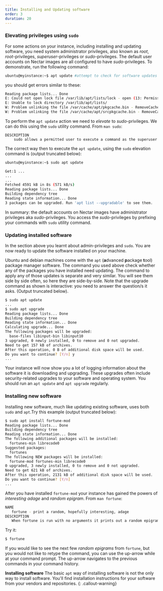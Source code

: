 ```yaml
---
title: Installing and Updating software
order: 3
duration: 20
---
```


### Elevating privileges using `sudo`

For some actions on your instance, including installing and updating software, you need system administrator privileges, also known as *root*, *root*-privileges, *superuser*-privileges or *sudo*-privileges. The default user accounts on Nectar images are all configured to have *sudo*-privileges. To demonstrate, run the following command:

```bash
ubuntu@myinstance:~$ apt update #attempt to check for software updates
```



you should get errors similar to these:

```bash
Reading package lists... Done
E: Could not open lock file /var/lib/apt/lists/lock - open (13: Permission denied)
E: Unable to lock directory /var/lib/apt/lists/
W: Problem unlinking the file /var/cache/apt/pkgcache.bin - RemoveCaches (13: Permission denied)
W: Problem unlinking the file /var/cache/apt/srcpkgcache.bin - RemoveCaches (13: Permission denied)
```



To perform the `apt update` action we need to *elevate* to *sudo*-privileges. We can do this using the `sudo` utility command. From `man sudo`:

```
DESCRIPTION
	sudo allows a permitted user to execute a command as the superuser
```



The correct way then to execute the `apt update`, using the `sudo` elevation command is (output truncated below):

```bash
ubuntu@myinstance:~$ sudo apt update

Get:1 ...
...
...
Fetched 4591 kB in 8s (571 kB/s)
Reading package lists... Done
Building dependency tree
Reading state information... Done
3 packages can be upgraded. Run 'apt list --upgradable' to see them.
```



In summary: the default accounts on Nectar images have administrator privileges aka *sudo*-privileges. You access the *sudo*-privileges by prefixing your commands with `sudo` utility command. 

### Updating installed software

In the section above you learnt about admin-privileges and `sudo`. You are now ready to update the software installed on your machine. 

Ubuntu and debian machines come with the `apt` (**a**dvanced **p**ackage **t**ool) package manager software. The command you used above check whether any of the packages you have installed need updating. The command to apply any of those updates is separate and very similar. You will see them side by side often, so here they are side-by-side. Note that the upgrade command as shown is interactive: you need to answer the question/s it asks. (Output truncated below).

```bash
$ sudo apt update
...
$ sudo apt upgrade
Reading package lists... Done
Building dependency tree
Reading state information... Done
Calculating upgrade... Done
The following packages will be upgraded:
  base-files libinput-bin libinput10
3 upgraded, 0 newly installed, 0 to remove and 0 not upgraded.
Need to get 157 kB of archives.
After this operation, 0 B of additional disk space will be used.
Do you want to continue? [Y/n] y
...
```



Your instance will now show you a lot of logging information about the software it is downloading and upgrading. These upgrades often include security-related upgrades to your software and operating system. You should run an `apt update` and `apt upgrade` regularly. 

### Installing new software

Installing new software, much like updating existing software, uses both `sudo` and `apt`.Try this example (output truncated below):

```bash
$ sudo apt install fortune-mod
Reading package lists... Done
Building dependency tree
Reading state information... Done
The following additional packages will be installed:
  fortunes-min librecode0
Suggested packages:
  fortunes
The following NEW packages will be installed:
  fortune-mod fortunes-min librecode0
0 upgraded, 3 newly installed, 0 to remove and 0 not upgraded.
Need to get 621 kB of archives.
After this operation, 2131 kB of additional disk space will be used.
Do you want to continue? [Y/n]
...
```



After you have installed `fortune-mod` your instance has gained the powers of *interesting adage* and *random epigram*.
From `man fortune`:

```bash
NAME
   fortune - print a random, hopefully interesting, adage
DESCRIPTION
   When fortune is run with no arguments it prints out a random epigram. 
```



Try it:

```bash
$ fortune
```

If you would like to see the next few *random epigrams* from `fortune`, but you would not like to retype the command, you can use the up-arrow while at your command prompt. The up-arrow navigates to the previous commands in your command history. 

**Installing software** The basic `apt` way of installing software is not the only way to install software. You'll find installation instructions for your software from your vendors and repositories. 
{: .callout-warning}